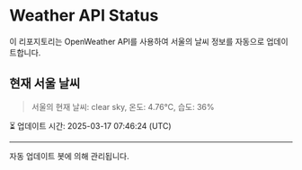 
# Weather API Status

이 리포지토리는 OpenWeather API를 사용하여 서울의 날씨 정보를 자동으로 업데이트합니다.

## 현재 서울 날씨
> 서울의 현재 날씨: clear sky, 온도: 4.76°C, 습도: 36%

⏳ 업데이트 시간: 2025-03-17 07:46:24 (UTC)

---
자동 업데이트 봇에 의해 관리됩니다.
